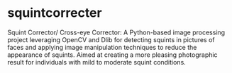 # squintcorrecter
Squint Corrector/ Cross-eye Corrector: A Python-based image processing project leveraging OpenCV and Dlib for detecting squints in pictures of faces and applying image manipulation techniques to reduce the appearance of squints. Aimed at creating a more pleasing photographic result for individuals with mild to moderate squint conditions.
